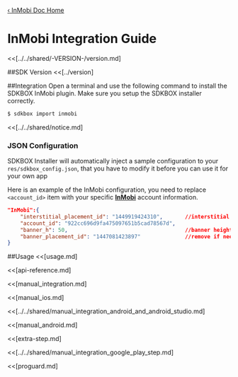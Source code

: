 [&#8249; InMobi Doc Home](./)

<h1>InMobi Integration Guide</h1>
<<[../../shared/-VERSION-/version.md]

##SDK Version
<<[../version]

##Integration
Open a terminal and use the following command to install the SDKBOX InMobi plugin. Make sure you setup the SDKBOX installer correctly.
```bash
$ sdkbox import inmobi
```

<<[../../shared/notice.md]

<!--## Configuration
<<[../../shared/sdkbox_cloud.md]
<<[../../shared/remote_application_config.md]-->

### JSON Configuration
SDKBOX Installer will automatically inject a sample configuration to your `res/sdkbox_config.json`, that you have to modify it before you can use it for your own app

Here is an example of the InMobi configuration, you need to replace `<account_id>` item with your specific [__InMobi__](http://www.inmobi.com/) account information.
```json
"InMobi":{
	"interstitial_placement_id": "1449919424310", 		//interstitial id
    "account_id": "922cc696d9fa475097651b5cad78567d",
    "banner_h": 50, 									//banner height
    "banner_placement_id": "1447081423897" 				//remove if needn't
}
```

<!--<<[sdkbox-config-encrypt.md]-->

##Usage
<<[usage.md]

<<[api-reference.md]

<<[manual_integration.md]

<<[manual_ios.md]

<<[../../shared/manual_integration_android_and_android_studio.md]

<<[manual_android.md]

<<[extra-step.md]

<<[../../shared/manual_integration_google_play_step.md]

<<[proguard.md]
